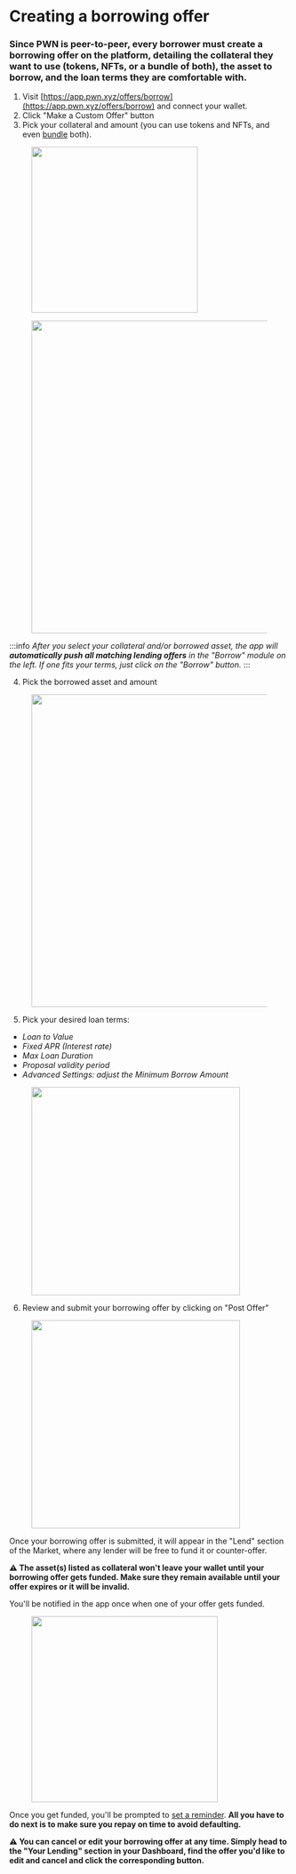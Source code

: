 # Creating a borrowing offer

### Since PWN is peer-to-peer, every borrower must create a borrowing offer on the platform, detailing the collateral they want to use (tokens, NFTs, or a bundle of both), the asset to borrow, and the loan terms they are comfortable with.

1. Visit [https://app.pwn.xyz/offers/borrow](https://app.pwn.xyz/offers/borrow) and connect your wallet.&#x20;
2. Click "Make a Custom Offer" button
3. Pick your collateral and amount (you can use tokens and NFTs, and even [bundle](../tools/pwn-bundler.md) both).

<figure><img src="/img/gitbook-assets/image (32).png" alt="" width="299"/></figure>

<figure><img src="/img/gitbook-assets/image (33).png" alt="" width="563"/></figure>

:::info
_After you select your collateral and/or borrowed asset, the app will **automatically push all matching lending offers** in the "Borrow" module on the left. If one fits your terms, just click on the "Borrow" button._
:::

4. Pick the borrowed asset and amount

<figure><img src="/img/gitbook-assets/image (49).png" alt="" width="563"/></figure>

5. Pick your desired loan terms:

* _Loan to Value_
* _Fixed APR (Interest rate)_
* _Max Loan Duration_
* _Proposal validity period_
* _Advanced Settings: adjust the Minimum Borrow Amount_

<figure><img src="/img/gitbook-assets/screencapture-reworked-allowances-pwn-frontend-pages-dev-offers-borrow-2025-03-13-14_57_27.png" alt="" width="375"/></figure>

6. Review and submit your borrowing offer by clicking on "Post Offer"

<figure><img src="/img/gitbook-assets/screencapture-reworked-allowances-pwn-frontend-pages-dev-offers-borrow-2025-03-13-15_00_07.png" alt="" width="375"/></figure>

Once your borrowing offer is submitted, it will appear in the "Lend" section of the Market, where any lender will be free to fund it or counter-offer.

**⚠️ The asset(s) listed as collateral won't leave your wallet until your borrowing offer gets funded. Make sure they remain available until your offer expires or it will be invalid.**

You'll be notified in the app once when one of your offer gets funded.

<!-- Image not found: ../../.gitbook/assets/Screenshot 2025-03-13 at 14.37.14.png -->
<figure><img src="../../.gitbook/assets/Screenshot 2025-03-13 at 14.37.14.png" alt="" width="335"/></figure>

Once you get funded, you'll be prompted to [set a reminder](https://app.pwn.xyz/#/notification-center). **All you have to do next is to make sure you repay on time to avoid defaulting.**

**⚠️ You can cancel or edit your borrowing offer at any time. Simply head to the "Your Lending" section in your Dashboard, find the offer you'd like to edit and cancel and click the corresponding button.**

